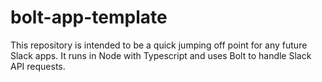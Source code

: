 # bolt-app-template

This repository is intended to be a quick jumping off point for any future Slack apps. It runs in Node with Typescript and uses Bolt to handle Slack API requests. 
